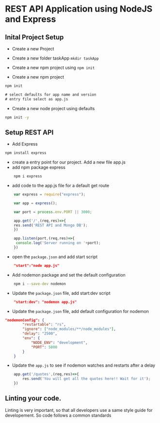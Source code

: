 # REST API Application using NodeJS and Express

## Inital Project Setup 
- Create a new Project 
- Create a new folder taskApp `mkdir taskApp`
- Create a new npm project using `npm init`

- Create a new npm project
``` cmd
npm init 

# select defaults for app name and version
# entry file select as app.js
```

- Create a new node project using defaults
``` cmd
npm init -y  
```

## Setup REST API 

- Add Express 
 
``` cmd
npm install express
```

- create a entry point for our project. Add a new file app.js
- add npm package express
``` cmd
	npm i express
```
- add code to the app.js file for a default get route

``` javascript
	var express = require("express");

	var app = express();

	var port = process.env.PORT || 3000;

	app.get('/',(req,res)=>{
	res.send('REST API and Mongo DB');
	})

	app.listen(port,(req,res)=>{
	 console.log('Server running on '+port);
	})

```

- open the `package.json` and add start script
``` json
	"start":"node app.js"
```

- Add nodemon package and set the default configuration
``` cmd
	npm i --save-dev nodemon
```

- Update the `package.json` file, add start:dev script
``` json
	"start:dev": "nodemon app.js"
```

- Update the `package.json` file, add default configuration for nodemon
```json
"nodemonConfig": {
        "restartable": "rs",
        "ignore": ["node_modules/**/node_modules"],
        "delay": "2500",
        "env": {
            "NODE_ENV": "development",
            "PORT": 5000
        }
    }
```

- Update the `app.js` to see if nodemon watches and restarts after a delay
``` javascript
	app.get('/quotes',(req,res)=>{
		res.send('You will get all the quotes here!! Wait for it');
	})
```


## Linting your code.
Linting is very important, so that all developers use a same style guide for developement. So code follows a common standards

